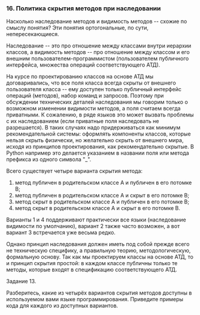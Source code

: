 ### 16. Политика скрытия методов при наследовании
 
Насколько наследование методов и видимость методов -- схожие по смыслу понятия? Эти понятия ортогональные, по сути, непересекающиеся.

Наследование -- это про отношение между классами внутри иерархии классов,
а видимость методов -- про отношение между классом и его внешним пользователем-программистом (пользователем публичного интерфейса, множества операций соответствующего АТД).

На курсе по проектированию классов на основе АТД мы договаривались, что все поля класса всегда скрыты от внешнего пользователя класса -- ему доступен только публичный интерфейс операций (методов), набор команд и запросов. Поэтому при обсуждении технических деталей наследования мы говорим только о возможном изменении видимости методов, а поля считаем всегда приватными.
К сожалению, в ряде языков это может вызвать проблемы с их наследованием (если приватные поля наследовать не разрешается). В таких случаях надо придерживаться как минимум рекомендательной системы: оформлять компоненты классов, которые нельзя скрыть физически, но желательно скрыть от внешнего мира, исходя из принципов проектирования, как рекомендательно скрытые. В Python например это делается указанием в названии поля или метода префикса из одного символа "_".

Всего существует четыре варианта скрытия метода:
1. метод публичен в родительском классе А и публичен в его потомке B;
2. метод публичен в родительском классе А и скрыт в его потомке B;
3. метод скрыт в родительском классе А и публичен в его потомке B;
4. метод скрыт в родительском классе А и скрыт в его потомке B.

Варианты 1 и 4 поддерживают практически все языки (наследование видимости по умолчанию), вариант 2 также часто возможен, а вот вариант 3 встречается уже весьма редко.

Однако принцип наследования должен иметь под собой прежде всего не техническую специфику, а правильную теорию, методологическую, формальную основу. Так как мы проектируем классы на основе АТД, то и принцип скрытия простой: в каждом классе публичны только те методы, которые входят в спецификацию соответствующего АТД.

Задание 13.

Разберитесь, какие из четырёх вариантов скрытия методов доступны в используемом вами языке программирования. Приведите примеры кода для каждого из доступных вариантов.

